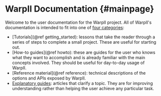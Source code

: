 # WarpII Documentation {#mainpage}

Welcome to the user documentation for the WarpII project.
All of WarpII's documentation is intended to fit into one of [four categories](https://docs.divio.com/documentation-system/):
- [Tutorials](@ref getting_started): lessons that take the reader through a series of steps to complete a small project.
These are useful for starting out.
- [How-to guides](@ref howto): these are guides for the user who knows what they want to accomplish
and is already familiar with the main concepts involved. They should be useful for day-to-day usage of WarpII.
- [Reference material](@ref reference): technical descriptions of the options and APIs exposed by WarpII.
- [Explanatory guides](usergroup0.html): articles that clarify a topic. They are for improving
understanding rather than helping the user achieve any particular task.
